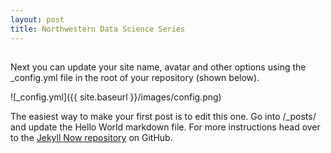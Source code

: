 ```yaml
---
layout: post
title: Northwestern Data Science Series
---
```

## 
Next you can update your site name, avatar and other options using the _config.yml file in the root of your repository (shown below).

![_config.yml]({{ site.baseurl }}/images/config.png)

The easiest way to make your first post is to edit this one. Go into /_posts/ and update the Hello World markdown file. For more instructions head over to the [Jekyll Now repository](https://github.com/barryclark/jekyll-now) on GitHub.
<!--stackedit_data:
eyJoaXN0b3J5IjpbMTA2MzEzNzA5NF19
-->